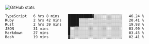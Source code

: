 ![GitHub stats](https://github-readme-stats.vercel.app/api?username=ksk001100&show_icons=true&theme=tokyonight)

<!--START_SECTION:waka-->

```text
TypeScript   6 hrs 8 mins    ███████████▓░░░░░░░░░░░░░   46.24 %
Ruby         2 hrs 42 mins   █████░░░░░░░░░░░░░░░░░░░░   20.41 %
Rust         2 hrs 39 mins   █████░░░░░░░░░░░░░░░░░░░░   19.98 %
JSON         31 mins         █░░░░░░░░░░░░░░░░░░░░░░░░   03.90 %
Markdown     27 mins         █░░░░░░░░░░░░░░░░░░░░░░░░   03.45 %
Bash         19 mins         ▓░░░░░░░░░░░░░░░░░░░░░░░░   02.41 %
```

<!--END_SECTION:waka-->
